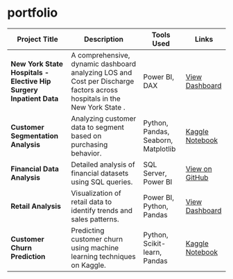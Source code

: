 # portfolio
| Project Title                      | Description                                                                 | Tools Used                       | Links                          |
|-----------------------------------|-----------------------------------------------------------------------------|----------------------------------|--------------------------------|
| **New York State Hospitals - Elective Hip Surgery Inpatient Data**               | A comprehensive, dynamic dashboard analyzing LOS and Cost per Discharge factors across hospitals in the New York State .       | Power BI, DAX                    | [View Dashboard](https://app.powerbi.com/view?r=example-link) |
| **Customer Segmentation Analysis**| Analyzing customer data to segment based on purchasing behavior.            | Python, Pandas, Seaborn, Matplotlib | [Kaggle Notebook](https://www.kaggle.com/yourusername/customer-segmentation) |
| **Financial Data Analysis**       | Detailed analysis of financial datasets using SQL queries.                  | SQL Server, Power BI             | [View on GitHub](https://github.com/yourusername/financial-analysis) |
| **Retail Analysis**               | Visualization of retail data to identify trends and sales patterns.         | Power BI, Python, Pandas         | [View Dashboard](https://app.powerbi.com/view?r=example-link) |
| **Customer Churn Prediction**     | Predicting customer churn using machine learning techniques on Kaggle.      | Python, Scikit-learn, Pandas     | [Kaggle Notebook](https://www.kaggle.com/yourusername/customer-churn) |
